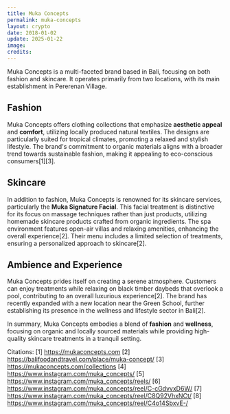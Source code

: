 ```yaml
---
title: Muka Concepts
permalink: muka-concepts
layout: crypto
date: 2018-01-02
update: 2025-01-22
image:
credits:
---
```


Muka Concepts is a multi-faceted brand based in Bali, focusing on both fashion and skincare. It operates primarily from two locations, with its main establishment in Pererenan Village.

## Fashion
Muka Concepts offers clothing collections that emphasize **aesthetic appeal** and **comfort**, utilizing locally produced natural textiles. The designs are particularly suited for tropical climates, promoting a relaxed and stylish lifestyle. The brand's commitment to organic materials aligns with a broader trend towards sustainable fashion, making it appealing to eco-conscious consumers[1][3].

## Skincare
In addition to fashion, Muka Concepts is renowned for its skincare services, particularly the **Muka Signature Facial**. This facial treatment is distinctive for its focus on massage techniques rather than just products, utilizing homemade skincare products crafted from organic ingredients. The spa environment features open-air villas and relaxing amenities, enhancing the overall experience[2]. Their menu includes a limited selection of treatments, ensuring a personalized approach to skincare[2].

## Ambience and Experience
Muka Concepts prides itself on creating a serene atmosphere. Customers can enjoy treatments while relaxing on black timber daybeds that overlook a pool, contributing to an overall luxurious experience[2]. The brand has recently expanded with a new location near the Green School, further establishing its presence in the wellness and lifestyle sector in Bali[2].

In summary, Muka Concepts embodies a blend of **fashion** and **wellness**, focusing on organic and locally sourced materials while providing high-quality skincare treatments in a tranquil setting.

Citations:
[1] https://mukaconcepts.com
[2] https://balifoodandtravel.com/place/muka-concept/
[3] https://mukaconcepts.com/collections
[4] https://www.instagram.com/muka_concepts/
[5] https://www.instagram.com/muka_concepts/reels/
[6] https://www.instagram.com/muka_concepts/reel/C-cGdvvxD6W/
[7] https://www.instagram.com/muka_concepts/reel/C8Q92VhxNCt/
[8] https://www.instagram.com/muka_concepts/reel/C4o14SbxvE-/
